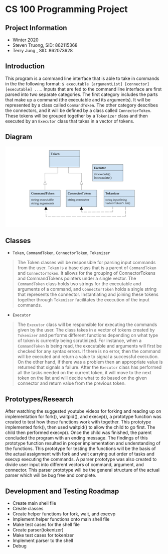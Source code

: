 # CS 100 Programming Project

## Project Information
* Winter 2020
* Steven Truong, SID: 862115368
* Terry Jung   , SID: 862073628

## Introduction
This program is a command line interface that is able to take in commands in the the following format:
`$ executable [argumentList] [connector] [executable] ...`. Inputs that are fed to the command line interface are first parsed into two separate categories. The first category includes the parts that make up a command (the executable and its arguments). It will be represented by a class called `CommandToken`.  The other category describes the connectors, and it will be defined by a class called `ConnectorToken`. These tokens will be grouped together by a `Tokenizer` class and then executed by an `Executor` class that takes in a vector of tokens.

## Diagram
![GitHub Logo](/images/OMT.png)

## Classes
* `Token`, `CommandToken`, `ConnectorToken`, `Tokenizer`
> The Token classes will be responsible for parsing input commands from the user. `Token` is a base class that is a parent of `CommandToken` and `ConnectorToken`. It allows for the grouping of ConnectorTokens and CommandTokens pointers under a single vector. The `CommandToken` class holds two strings for the executable and arguments of a command, and `ConnectorToken` holds a single string that represents the connector. Instantiating and joining these tokens together through `Tokenizer` facilitates the execution of the input commands.
* `Executor`
> The `Executor` class will be responsible for executing the commands given by the user. The class takes in a vector of tokens created by `Tokenizer` and performs different functions depending on what type of token is currently being scrutinized. For instance, when a `CommandToken` is being read, the executable and arguments will first be checked for any syntax errors. If there is no error, then the command will be executed and return a value to signal a successful execution. On the other hand, if there was a problem then an appropriate value is returned that signals a failure. After the `Executor` class has performed all the tasks needed on the current token, it will move to the next token on the list and will decide what to do based on the given connector and return value from the previous token.

## Prototypes/Research
After watching the suggested youtube videos for forking and reading up on implementation for fork(), waitpid(), and execvp(), a prototype function was created to test how these functions work with together. This prototype implemented fork(), then used waitpid() to allow the child to go first. The child then performed execvp(). Once the child was finished, the parent concluded the program with an ending message. The findings of this prototype function resulted in proper implementation and understanding of the functions. This prototype for testing the functions will be the basis of the actual assignment with fork and wait carrying out order of tasks and execvp executing the commands. A parser prototype was also created to divide user input into different vectors of command, argument, and connector. This parser prototype will be the general structure of the actual parser which will be bug free and complete. 
## Development and Testing Roadmap
* Create main shell file
* Create classes
* Create helper functions for fork, wait, and execvp
* Implement helper functions onto main shell file
* Make test cases for the shell file
* Create parser(tokenizer)
* Make test cases for tokenizer
* Implement parser to the shell
* Debug
